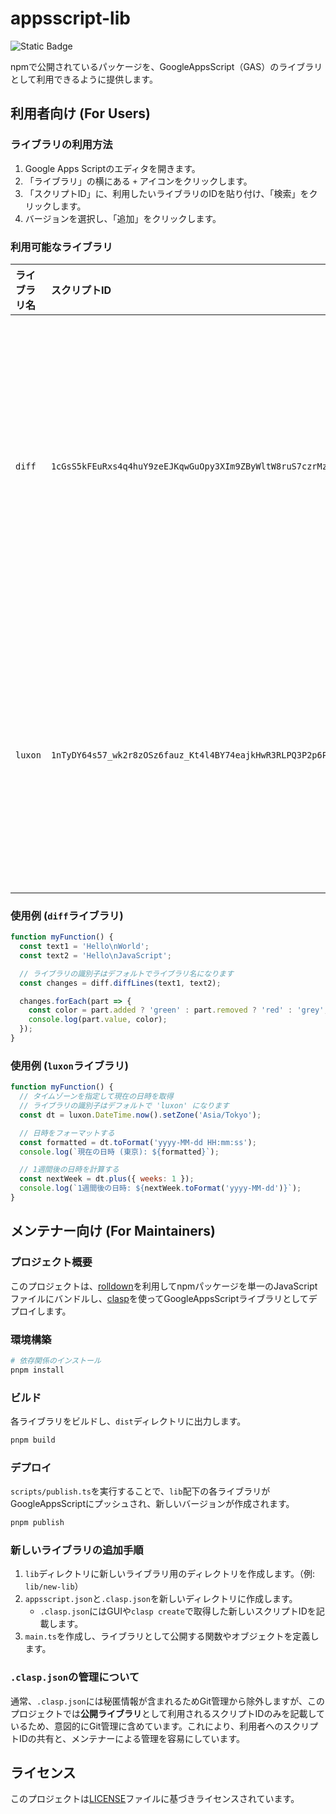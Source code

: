 # appsscript-lib

![Static Badge](https://img.shields.io/badge/English-blue?logo=ReadMe&link=%2FREADME.md)

npmで公開されているパッケージを、GoogleAppsScript（GAS）のライブラリとして利用できるように提供します。

## 利用者向け (For Users)

### ライブラリの利用方法

1. Google Apps Scriptのエディタを開きます。
2. 「ライブラリ」の横にある `+` アイコンをクリックします。
3. 「スクリプトID」に、利用したいライブラリのIDを貼り付け、「検索」をクリックします。
4. バージョンを選択し、「追加」をクリックします。

### 利用可能なライブラリ

| ライブラリ名 | スクリプトID | 説明 | 公式HP |
| :--- | :--- | :--- | :--- |
| `diff` | `1cGsS5kFEuRxs4q4huY9zeEJKqwGuOpy3XIm9ZByWltW8ruS7czrMz1Rx` | テキストの差分を比較するためのライブラリ | [diff](https://github.com/kpdecker/jsdiff) |
| `luxon` | `1nTyDY64s57_wk2r8zOSz6fauz_Kt4l4BY74eajkHwR3RLPQ3P2p6PtN5` | 日付や時間を操作するためのライブラリ | [luxon](https://moment.github.io/luxon) |

### 使用例 (`diff`ライブラリ)

```js
function myFunction() {
  const text1 = 'Hello\nWorld';
  const text2 = 'Hello\nJavaScript';

  // ライブラリの識別子はデフォルトでライブラリ名になります
  const changes = diff.diffLines(text1, text2);

  changes.forEach(part => {
    const color = part.added ? 'green' : part.removed ? 'red' : 'grey';
    console.log(part.value, color);
  });
}
```

### 使用例 (`luxon`ライブラリ)

```js
function myFunction() {
  // タイムゾーンを指定して現在の日時を取得
  // ライブラリの識別子はデフォルトで 'luxon' になります
  const dt = luxon.DateTime.now().setZone('Asia/Tokyo');

  // 日時をフォーマットする
  const formatted = dt.toFormat('yyyy-MM-dd HH:mm:ss');
  console.log(`現在の日時 (東京): ${formatted}`);

  // 1週間後の日時を計算する
  const nextWeek = dt.plus({ weeks: 1 });
  console.log(`1週間後の日時: ${nextWeek.toFormat('yyyy-MM-dd')}`);
}
```

## メンテナー向け (For Maintainers)

### プロジェクト概要

このプロジェクトは、[rolldown](https://rolldown.rs/)を利用してnpmパッケージを単一のJavaScriptファイルにバンドルし、[clasp](https://github.com/google/clasp)を使ってGoogleAppsScriptライブラリとしてデプロイします。

### 環境構築

```bash
# 依存関係のインストール
pnpm install
```

### ビルド

各ライブラリをビルドし、`dist`ディレクトリに出力します。

```bash
pnpm build
```

### デプロイ

`scripts/publish.ts`を実行することで、`lib`配下の各ライブラリがGoogleAppsScriptにプッシュされ、新しいバージョンが作成されます。

```bash
pnpm publish
```

### 新しいライブラリの追加手順

1. `lib`ディレクトリに新しいライブラリ用のディレクトリを作成します。（例: `lib/new-lib`）
2. `appsscript.json`と`.clasp.json`を新しいディレクトリに作成します。
   - `.clasp.json`にはGUIや`clasp create`で取得した新しいスクリプトIDを記載します。
3. `main.ts`を作成し、ライブラリとして公開する関数やオブジェクトを定義します。

### `.clasp.json`の管理について

通常、`.clasp.json`には秘匿情報が含まれるためGit管理から除外しますが、このプロジェクトでは**公開ライブラリ**として利用されるスクリプトIDのみを記載しているため、意図的にGit管理に含めています。これにより、利用者へのスクリプトIDの共有と、メンテナーによる管理を容易にしています。

## ライセンス

このプロジェクトは[LICENSE](./LICENSE)ファイルに基づきライセンスされています。
